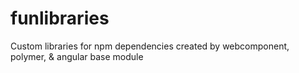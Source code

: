 # funlibraries
Custom libraries for npm dependencies created by webcomponent, polymer, &amp; angular base module
